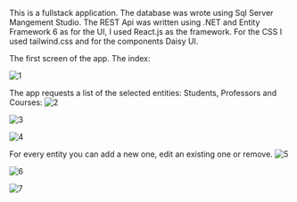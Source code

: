 This is a fullstack application. The database was wrote using Sql Server Mangement Studio.
The REST Api was written using .NET and Entity Framework 6 as for the UI, I used React.js as the framework.
For the CSS I used tailwind.css and for the components Daisy UI.

The first screen of the app. The index:

![1](https://user-images.githubusercontent.com/70197124/212045846-d2fe8873-50e8-4eaf-89e8-e18c955dec79.jpg)

The app requests a list of the selected entities: Students, Professors and Courses:
![2](https://user-images.githubusercontent.com/70197124/212045947-d9a0f122-03ee-4469-89fe-c0957defe40c.jpg)

![3](https://user-images.githubusercontent.com/70197124/212045989-3a3205e8-4371-40fb-a091-32e4b127ba15.jpg)

![4](https://user-images.githubusercontent.com/70197124/212046045-86758dd5-7fc3-4908-9e88-d6ca234a0c5f.jpg)

For every entity you can add a new one, edit an existing one or remove.
![5](https://user-images.githubusercontent.com/70197124/212046088-4e0cf907-5b98-4374-9546-03d86c22f968.jpg)

![6](https://user-images.githubusercontent.com/70197124/212046128-695ea551-6024-4ce8-b569-28056e00697a.jpg)

![7](https://user-images.githubusercontent.com/70197124/212046181-b2af76dc-daa6-4dd7-b02e-5e83fb39093f.jpg)
